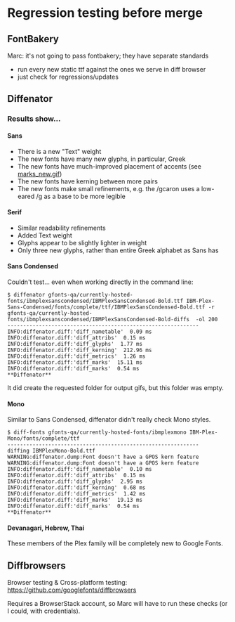 # Regression testing before merge

## FontBakery

Marc: it's not going to pass fontbakery; they have separate standards
- run every new static ttf against the ones we serve in diff browser
- just check for regressions/updates


## Diffenator

### Results show...

#### Sans
- There is a new "Text" weight
- The new fonts have many new glyphs, in particular, Greek
- The new fonts have much-improved placement of accents (see [marks_new.gif](gfonts-qa/currently-hosted-fonts/ibmplexsans/IBMPlexSans-SemiBold-diff_gifs/marks_new.gif))
- The new fonts have kerning between more pairs
- The new fonts make small refinements, e.g. the /gcaron uses a low-eared /g as a base to be more legible

#### Serif

- Similar readability refinements
- Added Text weight
- Glyphs appear to be slightly lighter in weight
- Only three new glyphs, rather than entire Greek alphabet as Sans has


#### Sans Condensed

Couldn't test... even when working directly in the command line:

```
$ diffenator gfonts-qa/currently-hosted-fonts/ibmplexsanscondensed/IBMPlexSansCondensed-Bold.ttf IBM-Plex-Sans-Condensed/fonts/complete/ttf/IBMPlexSansCondensed-Bold.ttf -r gfonts-qa/currently-hosted-fonts/ibmplexsanscondensed/IBMPlexSansCondensed-Bold-diffs  -ol 200
-------------------------------------------------------------
INFO:diffenator.diff:'diff_nametable'  0.09 ms
INFO:diffenator.diff:'diff_attribs'  0.15 ms
INFO:diffenator.diff:'diff_glyphs'  1.77 ms
INFO:diffenator.diff:'diff_kerning'  212.96 ms
INFO:diffenator.diff:'diff_metrics'  1.26 ms
INFO:diffenator.diff:'diff_marks'  15.11 ms
INFO:diffenator.diff:'diff_marks'  0.54 ms
**Diffenator**
```

It did create the requested folder for output gifs, but this folder was empty.

#### Mono

Similar to Sans Condensed, diffenator didn't really check Mono styles.

```
$ diff-fonts gfonts-qa/currently-hosted-fonts/ibmplexmono IBM-Plex-Mono/fonts/complete/ttf
-------------------------------------------------------------
diffing IBMPlexMono-Bold.ttf
WARNING:diffenator.dump:Font doesn't have a GPOS kern feature
WARNING:diffenator.dump:Font doesn't have a GPOS kern feature
INFO:diffenator.diff:'diff_nametable'  0.10 ms
INFO:diffenator.diff:'diff_attribs'  0.15 ms
INFO:diffenator.diff:'diff_glyphs'  2.95 ms
INFO:diffenator.diff:'diff_kerning'  0.68 ms
INFO:diffenator.diff:'diff_metrics'  1.42 ms
INFO:diffenator.diff:'diff_marks'  19.13 ms
INFO:diffenator.diff:'diff_marks'  0.54 ms
**Diffenator**
```

#### Devanagari, Hebrew, Thai

These members of the Plex family will be completely new to Google Fonts.

## Diffbrowsers

Browser testing & Cross-platform testing:
https://github.com/googlefonts/diffbrowsers

Requires a BrowserStack account, so Marc will have to run these checks (or I could, with credentials).